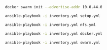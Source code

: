 ```bash
docker swarm init --advertise-addr 10.0.44.0
```

```bash
ansible-playbook -i inventory.yml setup.yml
```

```bash
ansible-playbook -i inventory.yml nfs.yml
```

```bash
ansible-playbook -i inventory.yml docker.yml
```

```bash
ansible-playbook -i inventory.yml swarm.yml
```
